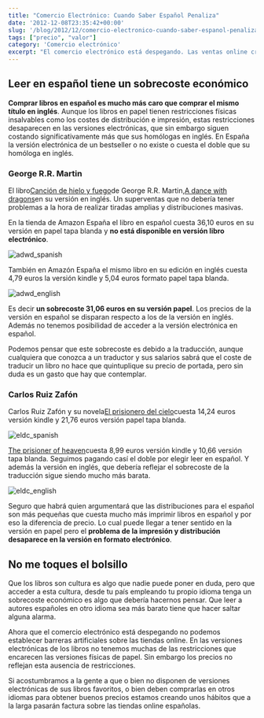 ```yaml
---
title: "Comercio Electrónico: Cuando Saber Español Penaliza"
date: '2012-12-08T23:35:42+00:00'
slug: '/blog/2012/12/comercio-electronico-cuando-saber-espanol-penaliza'
tags: ["precio", "valor"]
category: 'Comercio electrónico'
excerpt: "El comercio electrónico está despegando. Las ventas online crecen sin parar. Los consumidores cada vez tenemos más sitios web donde comprar, más competencia y mejores precios… excepto para los que solo hablan español."
---
```

## Leer en español tiene un sobrecoste económico

**Comprar libros en español es mucho más caro que comprar el mismo título en inglés**. Aunque los libros en papel tienen restricciones físicas insalvables como los costes de distribución e impresión, estas restricciones desaparecen en las versiones electrónicas, que sin embargo siguen costando significativamente más que sus homólogas en inglés. En España la versión electrónica de un bestseller o no existe o cuesta el doble que su homóloga en inglés.

### George R.R. Martin

El libro[Canción de hielo y fuego](http://www.amazon.es/Canci%C3%B3n-hielo-fuego-dragones-Gigamesh/dp/8496208958)de George R.R. Martin,[A dance with dragons](http://www.amazon.es/Dance-Dragons-Book-Song-Fire/dp/0006486118/)en su versión en inglés. Un superventas que no debería tener problemas a la hora de realizar tiradas amplias y distribuciones masivas.

En la tienda de Amazon España el libro en español cuesta 36,10 euros en su versión en papel tapa blanda y **no está disponible en versión libro electrónico**.

![adwd_spanish](http://static.squarespace.com/static/5303797ae4b0c6ad9e43f072/5303ce80e4b0400995a883d6/5303cf51e4b0400995a88c53/1392758609422/adwd_spanish-650x320.png?format=original)























También en Amazón España el mismo libro en su edición en inglés cuesta 4,79 euros la versión kindle y 5,04 euros formato papel tapa blanda.

![adwd_english](http://static.squarespace.com/static/5303797ae4b0c6ad9e43f072/5303ce80e4b0400995a883d6/5303cf51e4b0400995a88c56/1392758609617/adwd_english-650x330.png?format=original)























Es decir **un sobrecoste 31,06 euros en su versión papel**. Los precios de la versión en español se disparan respecto a los de la versión en inglés. Además no tenemos posibilidad de acceder a la versión electrónica en español.

Podemos pensar que este sobrecoste es debido a la traducción, aunque cualquiera que conozca a un traductor y sus salarios sabrá que el coste de traducir un libro no hace que quintuplique su precio de portada, pero sin duda es un gasto que hay que contemplar.

### Carlos Ruiz Zafón

Carlos Ruiz Zafón y su novela[El prisionero del cielo](http://www.amazon.es/Prisionero-Autores-Espa%C3%B1oles-Iberoamer-ebook/dp/B00885UIF6/)cuesta 14,24 euros versión kindle y 21,76 euros versión papel tapa blanda.

![eldc_spanish](http://static.squarespace.com/static/5303797ae4b0c6ad9e43f072/5303ce80e4b0400995a883d6/5303cf51e4b0400995a88c59/1392758609820/eldc_spanish-650x238.png?format=original)

















[The prisioner of heaven](http://www.amazon.es/The-Prisoner-Heaven-A-Novel/dp/0062206281)cuesta 8,99 euros versión kindle y 10,66 versión tapa blanda. Seguimos pagando casí el doble por elegir leer en español. Y además la versión en inglés, que debería reflejar el sobrecoste de la traducción sigue siendo mucho más barata.

![eldc_english](http://static.squarespace.com/static/5303797ae4b0c6ad9e43f072/5303ce80e4b0400995a883d6/5303cf52e4b0400995a88c5d/1392758610019/eldc_english-650x304.png?format=original)





















Seguro que habrá quien argumentará que las distribuciones para el español son más pequeñas que cuesta mucho más imprimir libros en español y por eso la diferencia de precio. Lo cual puede llegar a tener sentido en la versión en papel pero el **problema de la impresión y distribución desaparece en la versión en formato electrónico**.

## No me toques el bolsillo

Que los libros son cultura es algo que nadie puede poner en duda, pero que acceder a esta cultura, desde tu país empleando tu propio idioma tenga un sobrecoste económico es algo que debería hacernos pensar. Que leer a autores españoles en otro idioma sea más barato tiene que hacer saltar alguna alarma.

Ahora que el comercio electrónico está despegando no podemos establecer barreras artificiales sobre las tiendas online. En las versiones electrónicas de los libros no tenemos muchas de las restricciones que encarecen las versiones físicas de papel. Sin embargo los precios no reflejan esta ausencia de restricciones.

Si acostumbramos a la gente a que o bien no disponen de versiones electrónicas de sus libros favoritos, o bien deben comprarlas en otros idiomas para obtener buenos precios estamos creando unos hábitos que a la larga pasarán factura sobre las tiendas online españolas.

